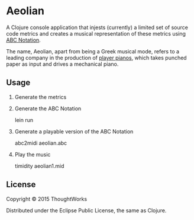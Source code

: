 # Aeolian

A Clojure console application that injests (currently) a limited set of source code metrics and creates a musical representation of these metrics using [ABC Notation][1].

The name, Aeolian, apart from being a Greek musical mode, refers to a leading company in the production of [player pianos][2], which takes punched paper as input and drives a mechanical piano.

[1]: http://abcnotation.com/
[2]: https://en.wikipedia.org/wiki/Player_piano

## Usage

1. Generate the metrics


2. Generate the ABC Notation

    lein run

3. Generate a playable version of the ABC Notation

    abc2midi aeolian.abc

4. Play the music

    timidity aeolian1.mid

## License

Copyright © 2015 ThoughtWorks

Distributed under the Eclipse Public License, the same as Clojure.
